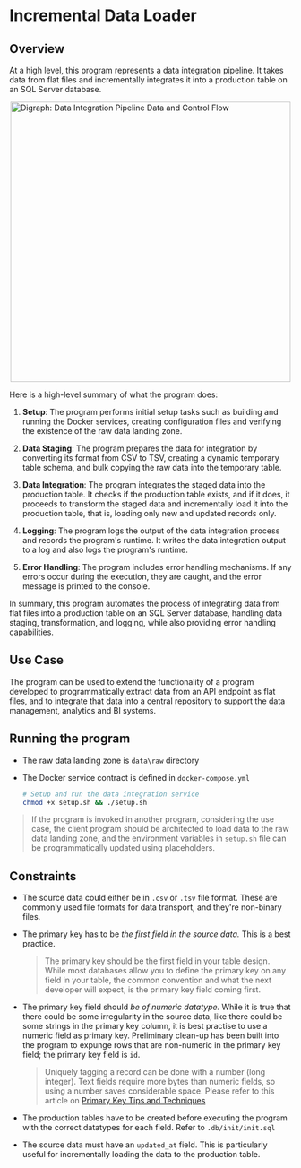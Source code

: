 # Incremental Data Loader

## Overview
At a high level, this program represents a data integration pipeline. It takes data from flat files and incrementally integrates it into a production table on an SQL Server database. 

<img src="https://github.com/richardogoma/data-integration-pipeline/assets/108296666/77d56164-2c96-43bd-87cd-9ff7f1de1728" alt="Digraph: Data Integration Pipeline Data and Control Flow" style="display: block; margin-left: auto; margin-right: auto;" width="500" height="500">

Here is a high-level summary of what the program does: 

1. **Setup**: The program performs initial setup tasks such as building and running the Docker services, creating configuration files and verifying the existence of the raw data landing zone.

2. **Data Staging**: The program prepares the data for integration by converting its format from CSV to TSV, creating a dynamic temporary table schema, and bulk copying the raw data into the temporary table.

3. **Data Integration**: The program integrates the staged data into the production table. It checks if the production table exists, and if it does, it proceeds to transform the staged data and incrementally load it into the production table, that is, loading only new and updated records only. 

4. **Logging**: The program logs the output of the data integration process and records the program's runtime. It writes the data integration output to a log and also logs the program's runtime.

5. **Error Handling**: The program includes error handling mechanisms. If any errors occur during the execution, they are caught, and the error message is printed to the console.

In summary, this program automates the process of integrating data from flat files into a production table on an SQL Server database, handling data staging, transformation, and logging, while also providing error handling capabilities.

## Use Case
The program can be used to extend the functionality of a program developed to programmatically extract data from an API endpoint as flat files, and to integrate that data into a central repository to support the data management, analytics and BI systems.

## Running the program
* The raw data landing zone is `data\raw` directory
* The Docker service contract is defined in `docker-compose.yml`

    ```bash
    # Setup and run the data integration service
    chmod +x setup.sh && ./setup.sh
    ```
        
> If the program is invoked in another program, considering the use case, the client program should be architected to load data to the raw data landing zone, and the environment variables in `setup.sh` file can be programmatically updated using placeholders.

## Constraints
* The source data could either be in `.csv` or `.tsv` file format. These are commonly used file formats for data transport, and they're non-binary files.
* The primary key has to be _the first field in the source data._ This is a best practice.

    > The primary key should be the first field in your table design. While most databases allow you to define the primary key on any field in your table, the common convention and what the next developer will expect, is the primary key field coming first.

* The primary key field should _be of numeric datatype._ While it is true that there could be some irregularity in the source data, like there could be some strings in the primary key column, it is best practise to use a numeric field as primary key. Preliminary clean-up has been built into the program to expunge rows that are non-numeric in the primary key field; the primary key field is `id`. 

    > Uniquely tagging a record can be done with a number (long integer). Text fields require more bytes than numeric fields, so using a number saves considerable space. Please refer to this article on [Primary Key Tips and Techniques](https://www.fmsinc.com/free/newtips/PrimaryKey.asp)

* The production tables have to be created before executing the program with the correct datatypes for each field. Refer to `.db/init/init.sql`

* The source data must have an `updated_at` field. This is particularly useful for incrementally loading the data to the production table.




